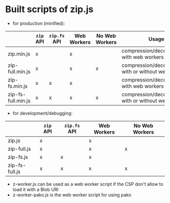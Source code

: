 # Built scripts of zip.js
 
- for production (minified):

|                     | `zip` API | `zip.fs` API | Web Workers | No Web Workers | Usage                                                 |
|---------------------|-----------|--------------|-------------|----------------|-------------------------------------------------------|
| zip.min.js          |         x |              |           x |                | compression/decompression with web workers            |
| zip-full.min.js     |         x |              |           x |              x | compression/decompression with or without web workers |
| zip-fs.min.js       |         x |            x |           x |                | compression/decompression with web workers            |
| zip-fs-full.min.js  |         x |            x |           x |              x | compression/decompression with or without web workers |

- for development/debugging:

|                     | `zip` API | `zip.fs` API | Web Workers | No Web Workers | 
|---------------------|-----------|--------------|-------------|----------------|
| zip.js              |         x |              |           x |                |
| zip-full.js         |         x |              |           x |              x |
| zip-fs.js           |         x |            x |           x |                |
| zip-fs-full.js      |         x |            x |           x |              x |

- z-worker.js can be used as a web worker script if the CSP don't allow to load it with a Blob URI
- z-worker-pako.js is the web worker script for using pako
